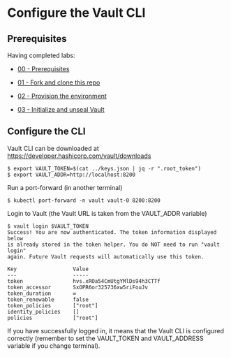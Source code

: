 # Configure the Vault CLI

## Prerequisites 

Having completed labs:

- [00 - Prerequisites](./labs/00-Prerequisites/README.md)

- [01 - Fork and clone this repo](./labs/01-Fork_and_clone_this_repo/README.md)

- [02 - Provision the environment](./labs/02-Provision_the_environment/README.md)

- [03 - Initialize and unseal Vault](./labs/03-Initialize_and_unseal_vault/README.md)

## Configure the CLI

Vault CLI can be downloaded at https://developer.hashicorp.com/vault/downloads

```console
$ export VAULT_TOKEN=$(cat ../keys.json | jq -r ".root_token")
$ export VAULT_ADDR=http://localhost:8200
```

Run a port-forward (in another terminal)

```console
$ kubectl port-forward -n vault vault-0 8200:8200
```


Login to Vault (the Vault URL is taken from the VAULT_ADDR variable)

```console
$ vault login $VAULT_TOKEN
Success! You are now authenticated. The token information displayed below
is already stored in the token helper. You do NOT need to run "vault login"
again. Future Vault requests will automatically use this token.

Key                  Value
---                  -----
token                hvs.xROa54CmUtgYMlDs94h3CTTf
token_accessor       SxOPR6or325736xw5riFouJv
token_duration       ∞
token_renewable      false
token_policies       ["root"]
identity_policies    []
policies             ["root"]
```

If you have successfully logged in, it means that the Vault CLI is configured correctly (remember to set the VAULT_TOKEN and VAULT_ADDRESS variable if you change terminal).
